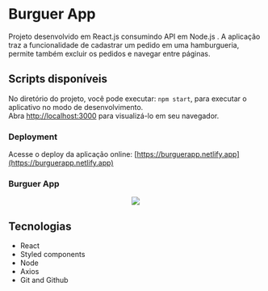 # Burguer App

Projeto desenvolvido em React.js consumindo API em Node.js . A aplicação traz a funcionalidade de cadastrar um pedido em uma hamburgueria, permite também excluir os pedidos e navegar entre páginas.

## Scripts disponíveis

No diretório do projeto, você pode executar: `npm start`, para executar o aplicativo no modo de desenvolvimento.
\
Abra [http://localhost:3000](http://localhost:3000) para visualizá-lo em seu navegador.

### Deployment

Acesse o deploy da aplicação online: [https://burguerapp.netlify.app](https://burguerapp.netlify.app)

### Burguer App

<div align="center">
<img src="../burguer_interface/src/assets/burguer.gif">
</div>

## Tecnologias

- React
- Styled components
- Node
- Axios
- Git and Github